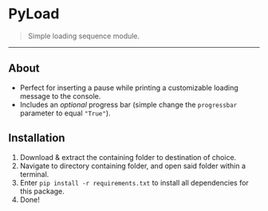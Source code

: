 # PyLoad

> Simple loading sequence module.

---

## About

- Perfect for inserting a pause while printing a customizable loading message to the console.
- Includes an _optional_ progress bar (simple change the `progressbar` parameter to equal `"True"`).

## Installation

1. Download & extract the containing folder to destination of choice.
2. Navigate to directory containing folder, and open said folder within a terminal.
3. Enter `pip install -r requirements.txt` to install all dependencies for this package.
4. Done!
